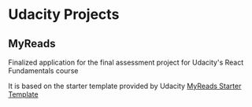 # Udacity Projects

## MyReads
Finalized application for the final assessment project for Udacity's React Fundamentals course

It is based on the starter template provided by Udacity [MyReads Starter Template](https://github.com/udacity/reactnd-project-myreads-starter)
